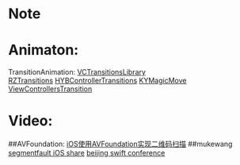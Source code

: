 # Note

# Animaton: 
TransitionAnimation:
[VCTransitionsLibrary](https://github.com/ColinEberhardt/VCTransitionsLibrary)  
[RZTransitions](https://github.com/Raizlabs/RZTransitions)
[HYBControllerTransitions](https://github.com/CoderJackyHuang/HYBControllerTransitions)
[KYMagicMove](https://github.com/KittenYang/KYMagicMove)
[ViewControllersTransition](https://github.com/YouXianMing/ViewControllersTransition)

# Video:
##AVFoundation:
[iOS使用AVFoundation实现二维码扫描](http://strivingboy.github.io/blog/2014/11/08/scan-qrcode/)
##mukewang
 [segmentfault iOS share](http://www.imooc.com/learn/599)
 [beijing swift conference](http://www.imooc.com/learn/600)







